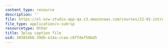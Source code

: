 ```yaml
---
content_type: resource
description: ''
file: https://ol-ocw-studio-app-qa.s3.amazonaws.com/courses/22-01-introduction-to-nuclear-engineering-and-ionizing-radiation-fall-2016/3058546b39dbe14accaac8ffdef58bd5_qAVtgc3I6ig.srt
file_type: application/x-subrip
resourcetype: Other
title: 3play caption file
uid: 3058546b-39db-e14a-ccaa-c8ffdef58bd5
---
```


